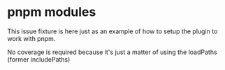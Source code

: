 # pnpm modules

This issue fixture is here just as an example of how to 
setup the plugin to work with pnpm.

No coverage is required because it's just a matter of using
the loadPaths (former includePaths)